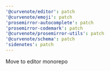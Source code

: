 ```yaml
---
'@curvenote/editor': patch
'@curvenote/emoji': patch
'prosemirror-autocomplete': patch
'prosemirror-codemark': patch
'@curvenote/prosemirror-utils': patch
'@curvenote/schema': patch
'sidenotes': patch
---
```


Move to editor monorepo
